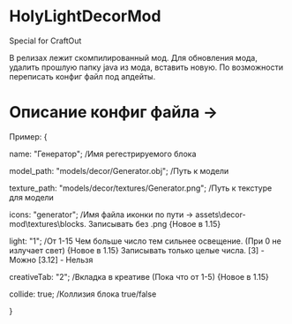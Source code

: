 # HolyLightDecorMod
Special for CraftOut

В релизах лежит скомпилированный мод. Для обновления мода, удалить прошлую папку java из мода, вставить новую. По возможности переписать конфиг файл под апдейты.

# Описание конфиг файла ->

Пример:
{

name: "Генератор"; /Имя регестрируемого блока

model_path: "models/decor/Generator.obj"; /Путь к модели

texture_path: "models/decor/textures/Generator.png"; /Путь к текстуре для модели

icons: "generator"; /Имя файла иконки по пути -> assets\decor-mod\textures\blocks. Записывать без .png {Новое в 1.15}

light: "1"; /От 1-15 Чем больше число тем сильнее освещение. (При 0 не излучает свет) {Новое в 1.15}
Записывать только целые числа. [3] - Можно [3.12] - Нельзя 

creativeTab: "2"; /Вкладка в креативе (Пока что от 1-5) {Новое в 1.15}

collide: true; /Коллизия блока true/false

}
